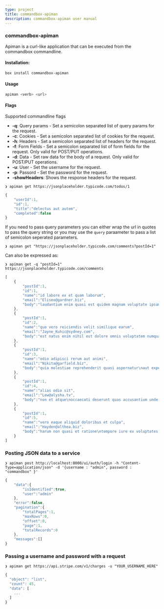 ```yaml
---
type: project
title: commandbox-apiman
description: commandbox-apiman user manual
---
```

### commandbox-apiman

Apiman is a curl-like application that can be executed from the commandbox commandline.

#### Installation:

```bash
box install commandbox-apiman
```

#### Usage

```bash
apiman <verb> <url>
```

#### Flags

Supported commandline flags
* **-q**: Query params - Set a semicolon separated list of query params for the request.
* **-c**: Cookies - Set a semicolon separated list of cookies for the request.
* **-h**: Headers - Set a semicolon separated list of headers for the request.
* **-f**: Form Fields - Set a semicolon separated list of form fields for the request. Only valid for POST/PUT operations.
* **-d**: Data - Set raw data for the body of a request. Only valid for POST/PUT operations.
* **-u**: User - Set the username for the request.
* **-p**: Passord - Set the password for the request.
* **-showHeaders**: Shows the response headers for the request.


`❯ apiman get https://jsonplaceholder.typicode.com/todos/1`
```js
{
    "userId":1,
    "id":1,
    "title":"delectus aut autem",
    "completed":false
}
```

If you need to pass query parameters you can either wrap the url in quotes to pass the query string or you may use the
`query` paraameter to pass a list of semicolon seperated parameters.

`❯ apiman get "https://jsonplaceholder.typicode.com/comments?postId=1"`

Can also be expressed as:

`❯ apiman get -q "postId=1" https://jsonplaceholder.typicode.com/comments`
```js
[
    {
        "postId":1,
        "id":1,
        "name":"id labore ex et quam laborum",
        "email":"Eliseo@gardner.biz",
        "body":"laudantium enim quasi est quidem magnam voluptate ipsam eos\ntempora quo necessitatibus\ndolor quam autem quasi\nreiciendis et nam sapiente accusantium"
    },
    {
        "postId":1,
        "id":2,
        "name":"quo vero reiciendis velit similique earum",
        "email":"Jayne_Kuhic@sydney.com",
        "body":"est natus enim nihil est dolore omnis voluptatem numquam\net omnis occaecati quod ullam at\nvoluptatem error expedita pariatur\nnihil sint nostrum voluptatem reiciendis et"
    },
    {
        "postId":1,
        "id":3,
        "name":"odio adipisci rerum aut animi",
        "email":"Nikita@garfield.biz",
        "body":"quia molestiae reprehenderit quasi aspernatur\naut expedita occaecati aliquam eveniet laudantium\nomnis quibusdam delectus saepe quia accusamus maiores nam est\ncum et ducimus et vero voluptates excepturi deleniti ratione"
    },
    {
        "postId":1,
        "id":4,
        "name":"alias odio sit",
        "email":"Lew@alysha.tv",
        "body":"non et atque\noccaecati deserunt quas accusantium unde odit nobis qui voluptatem\nquia voluptas consequuntur itaque dolor\net qui rerum deleniti ut occaecati"
    },
    {
        "postId":1,
        "id":5,
        "name":"vero eaque aliquid doloribus et culpa",
        "email":"Hayden@althea.biz",
        "body":"harum non quasi et ratione\ntempore iure ex voluptates in ratione\nharum architecto fugit inventore cupiditate\nvoluptates magni quo et"
    }
]
```

### Posting JSON data to a service

`❯ apiman post http://localhost:8000/ui/auth/login -h "Content-Type=application/json" -d '{username : "admin", password : "commandbox" }'`
```js
{
    "data":{
        "isIdentified":true,
        "user":"admin"
    },
    "error":false,
    "pagination":{
        "totalPages":1,
        "maxRows":0,
        "offset":0,
        "page":1,
        "totalRecords":0
    },
    "messages":[]
}
```

### Passing a username and password with a request

`❯ apiman get https://api.stripe.com/v1/charges -u "YOUR_USERNAME_HERE"`

```js	
{
  "object": "list",
  "count": 45,
  "data": [
    ...
  ]
}
```

